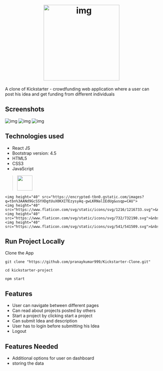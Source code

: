 <h1 align="center">
  <br>
  <img src="https://www.online-tech-tips.com/wp-content/uploads/2019/10/kickstarter.png" alt="img" width="250">
</h1>

A clone of Kickstarter - crowdfunding web application where a user can post his idea and get funding from different individuals

## Screenshots
<img src="https://github.com/pranaykumar999/Kickstarter-Clone/blob/Pranay/Images/landing_page.png" alt="img" />
<img src="https://github.com/pranaykumar999/Kickstarter-Clone/blob/Pranay/Images/login_page.png" alt="img" />
<img src="https://github.com/pranaykumar999/Kickstarter-Clone/blob/Pranay/Images/start_a_project.png" alt="img" />


## Technologies used
* React JS
* Bootstrap version: 4.5
* HTML5
* CSS3
* JavaScript


> <img height="50" src="https://upload.wikimedia.org/wikipedia/commons/thumb/a/a7/React-icon.svg/1200px-React-icon.svg.png">
    <img height="40" src="https://encrypted-tbn0.gstatic.com/images?q=tbn%3AANd9GcSSYXDgtUuX0KXITEzysyAq-gwLKRNalIEdUg&usqp=CAU">
    <img height="40" src="https://www.flaticon.com/svg/static/icons/svg/1216/1216733.svg">&nbsp;&nbsp;
    <img height="40" src="https://www.flaticon.com/svg/static/icons/svg/732/732190.svg">&nbsp;&nbsp;
    <img height="40" src="https://www.flaticon.com/svg/static/icons/svg/541/541509.svg">&nbsp;&nbsp;
    

## Run Project Locally
Clone the App
```
git clone "https://github.com/pranaykumar999/Kickstarter-Clone.git"

cd kickstarter-project

npm start
```

## Features
* User can navigate between different pages
* Can read about projects posted by others
* Start a project by clicking start a project
* Can submit Idea and description
* User has to login before submitting his Idea
* Logout

## Features Needed
* Additional options for user on dashboard
* storing the data
